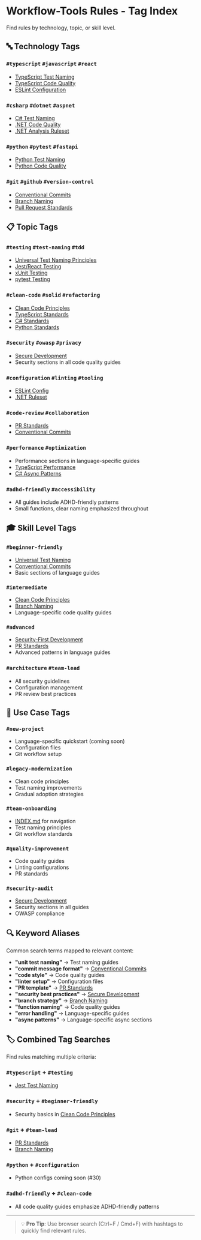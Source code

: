 # Workflow-Tools Rules - Tag Index

Find rules by technology, topic, or skill level.

## 🔤 Technology Tags

### `#typescript` `#javascript` `#react`
- [TypeScript Test Naming](typescript/test-naming/jest-react-testing-library.md)
- [TypeScript Code Quality](typescript/code-quality/general-standards.md)
- [ESLint Configuration](typescript/configs/eslint.config.js)

### `#csharp` `#dotnet` `#aspnet`
- [C# Test Naming](csharp/test-naming/xunit-fluent-assertions.md)
- [.NET Code Quality](csharp/code-quality/dotnet-standards.md)
- [.NET Analysis Ruleset](csharp/configs/dotnet.ruleset)

### `#python` `#pytest` `#fastapi`
- [Python Test Naming](python/test-naming/pytest-unittest.md)
- [Python Code Quality](python/code-quality/general-standards.md)

### `#git` `#github` `#version-control`
- [Conventional Commits](git/commits/conventional-commits.md)
- [Branch Naming](git/branches/branch-naming.md)
- [Pull Request Standards](git/prs/pull-request-standards.md)

## 📋 Topic Tags

### `#testing` `#test-naming` `#tdd`
- [Universal Test Naming Principles](generic/test-naming/universal-principles.md)
- [Jest/React Testing](typescript/test-naming/jest-react-testing-library.md)
- [xUnit Testing](csharp/test-naming/xunit-fluent-assertions.md)
- [pytest Testing](python/test-naming/pytest-unittest.md)

### `#clean-code` `#solid` `#refactoring`
- [Clean Code Principles](generic/code-quality/clean-code-principles.md)
- [TypeScript Standards](typescript/code-quality/general-standards.md)
- [C# Standards](csharp/code-quality/dotnet-standards.md)
- [Python Standards](python/code-quality/general-standards.md)

### `#security` `#owasp` `#privacy`
- [Secure Development](generic/security/secure-development.md)
- Security sections in all code quality guides

### `#configuration` `#linting` `#tooling`
- [ESLint Config](typescript/configs/eslint.config.js)
- [.NET Ruleset](csharp/configs/dotnet.ruleset)

### `#code-review` `#collaboration`
- [PR Standards](git/prs/pull-request-standards.md)
- [Conventional Commits](git/commits/conventional-commits.md)

### `#performance` `#optimization`
- Performance sections in language-specific guides
- [TypeScript Performance](typescript/code-quality/general-standards.md#performance-optimization)
- [C# Async Patterns](csharp/code-quality/dotnet-standards.md#async-patterns)

### `#adhd-friendly` `#accessibility`
- All guides include ADHD-friendly patterns
- Small functions, clear naming emphasized throughout

## 🎓 Skill Level Tags

### `#beginner-friendly`
- [Universal Test Naming](generic/test-naming/universal-principles.md)
- [Conventional Commits](git/commits/conventional-commits.md)
- Basic sections of language guides

### `#intermediate`
- [Clean Code Principles](generic/code-quality/clean-code-principles.md)
- [Branch Naming](git/branches/branch-naming.md)
- Language-specific code quality guides

### `#advanced`
- [Security-First Development](generic/security/secure-development.md)
- [PR Standards](git/prs/pull-request-standards.md)
- Advanced patterns in language guides

### `#architecture` `#team-lead`
- All security guidelines
- Configuration management
- PR review best practices

## 🎯 Use Case Tags

### `#new-project`
- Language-specific quickstart (coming soon)
- Configuration files
- Git workflow setup

### `#legacy-modernization`
- Clean code principles
- Test naming improvements
- Gradual adoption strategies

### `#team-onboarding`
- [INDEX.md](INDEX.md) for navigation
- Test naming principles
- Git workflow standards

### `#quality-improvement`
- Code quality guides
- Linting configurations
- PR standards

### `#security-audit`
- [Secure Development](generic/security/secure-development.md)
- Security sections in all guides
- OWASP compliance

## 🔍 Keyword Aliases

Common search terms mapped to relevant content:

- **"unit test naming"** → Test naming guides
- **"commit message format"** → [Conventional Commits](git/commits/conventional-commits.md)
- **"code style"** → Code quality guides
- **"linter setup"** → Configuration files
- **"PR template"** → [PR Standards](git/prs/pull-request-standards.md)
- **"security best practices"** → [Secure Development](generic/security/secure-development.md)
- **"branch strategy"** → [Branch Naming](git/branches/branch-naming.md)
- **"function naming"** → Code quality guides
- **"error handling"** → Language-specific guides
- **"async patterns"** → Language-specific async sections

## 🏷️ Combined Tag Searches

Find rules matching multiple criteria:

### `#typescript` + `#testing`
- [Jest Test Naming](typescript/test-naming/jest-react-testing-library.md)

### `#security` + `#beginner-friendly`
- Security basics in [Clean Code Principles](generic/code-quality/clean-code-principles.md)

### `#git` + `#team-lead`
- [PR Standards](git/prs/pull-request-standards.md)
- [Branch Naming](git/branches/branch-naming.md)

### `#python` + `#configuration`
- Python configs coming soon (#30)

### `#adhd-friendly` + `#clean-code`
- All code quality guides emphasize ADHD-friendly patterns

---

> 💡 **Pro Tip**: Use browser search (Ctrl+F / Cmd+F) with hashtags to quickly find relevant rules.